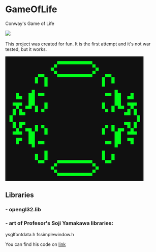 # GameOfLife
Conway's Game of Life

![](example.gif) 

This project was created for fun. It is the first attempt and it's not war tested, but it works. 

![](/Pictures/PrintScreen.png)

## Libraries
### - opengl32.lib

### - art of Profesor's Soji Yamakawa libraries: 
ysglfontdata.h
fssimplewindow.h

You can find his code on [link](http://www.ysflight.com)
